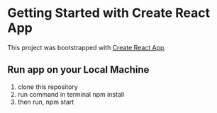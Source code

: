# Getting Started with Create React App

This project was bootstrapped with [Create React App](https://github.com/facebook/create-react-app).

## Run app on your Local Machine
  1. clone this repository
  2. run command in terminal npm install
  3. then run, npm start
  

